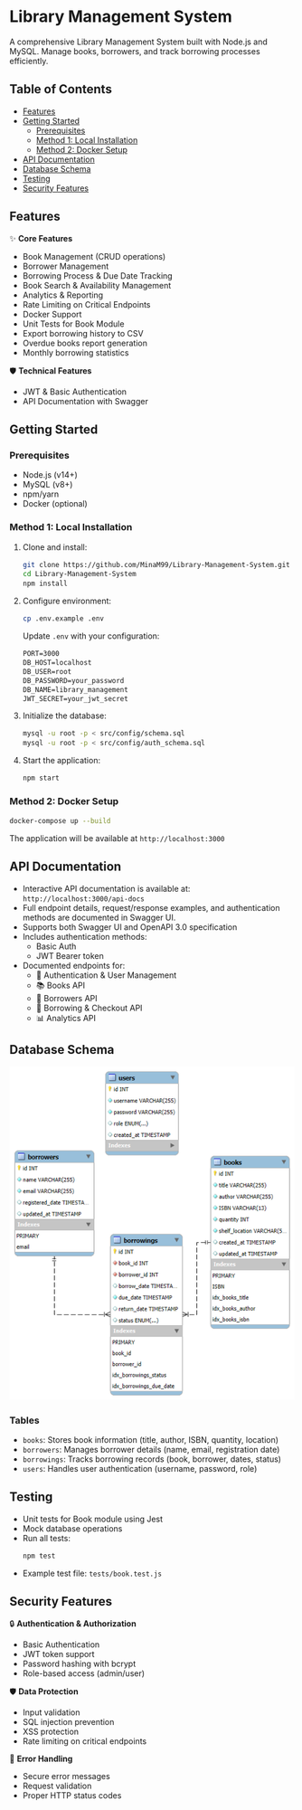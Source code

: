 # Library Management System

A comprehensive Library Management System built with Node.js and MySQL. Manage books, borrowers, and track borrowing processes efficiently.

## Table of Contents
- [Features](#features)
- [Getting Started](#getting-started)
  - [Prerequisites](#prerequisites)
  - [Method 1: Local Installation](#method-1-local-installation)
  - [Method 2: Docker Setup](#method-2-docker-setup)
- [API Documentation](#api-documentation)
- [Database Schema](#database-schema)
- [Testing](#testing)
- [Security Features](#security-features)

## Features

✨ **Core Features**
- Book Management (CRUD operations)
- Borrower Management
- Borrowing Process & Due Date Tracking
- Book Search & Availability Management
- Analytics & Reporting
- Rate Limiting on Critical Endpoints
- Docker Support
- Unit Tests for Book Module
- Export borrowing history to CSV
- Overdue books report generation
- Monthly borrowing statistics

🛡️ **Technical Features**
- JWT & Basic Authentication
- API Documentation with Swagger

## Getting Started

### Prerequisites
- Node.js (v14+)
- MySQL (v8+)
- npm/yarn
- Docker (optional)

### Method 1: Local Installation

1. Clone and install:
   ```bash
   git clone https://github.com/MinaM99/Library-Management-System.git
   cd Library-Management-System
   npm install
   ```

2. Configure environment:
   ```bash
   cp .env.example .env
   ```
   Update `.env` with your configuration:
   ```env
   PORT=3000
   DB_HOST=localhost
   DB_USER=root
   DB_PASSWORD=your_password
   DB_NAME=library_management
   JWT_SECRET=your_jwt_secret
   ```

3. Initialize the database:
   ```bash
   mysql -u root -p < src/config/schema.sql
   mysql -u root -p < src/config/auth_schema.sql
   ```

4. Start the application:
   ```bash
   npm start
   ```

### Method 2: Docker Setup
```bash
docker-compose up --build
```

The application will be available at `http://localhost:3000`

## API Documentation

- Interactive API documentation is available at: `http://localhost:3000/api-docs`
- Full endpoint details, request/response examples, and authentication methods are documented in Swagger UI.
- Supports both Swagger UI and OpenAPI 3.0 specification
- Includes authentication methods:
  - Basic Auth
  - JWT Bearer token
- Documented endpoints for:
  - 🔐 Authentication & User Management
  - 📚 Books API
  - 👥 Borrowers API
  - 📖 Borrowing & Checkout API
  - 📊 Analytics API

## Database Schema

![Database Schema](./docs/schema-diagram.png)

### Tables
- `books`: Stores book information (title, author, ISBN, quantity, location)
- `borrowers`: Manages borrower details (name, email, registration date)
- `borrowings`: Tracks borrowing records (book, borrower, dates, status)
- `users`: Handles user authentication (username, password, role)

## Testing

- Unit tests for Book module using Jest
- Mock database operations
- Run all tests:
  ```bash
  npm test
  ```
- Example test file: `tests/book.test.js`

## Security Features

🔒 **Authentication & Authorization**
- Basic Authentication
- JWT token support
- Password hashing with bcrypt
- Role-based access (admin/user)

🛡️ **Data Protection**
- Input validation
- SQL injection prevention
- XSS protection
- Rate limiting on critical endpoints

📝 **Error Handling**
- Secure error messages
- Request validation
- Proper HTTP status codes
